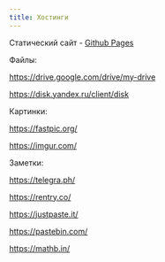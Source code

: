 ```yaml
---
title: Хостинги
---
```


Статический сайт - [Github Pages](/ru/jekyll)

Файлы:

<https://drive.google.com/drive/my-drive>

<https://disk.yandex.ru/client/disk>

Картинки:

<https://fastpic.org/>

<https://imgur.com/>

Заметки:

<https://telegra.ph/>

<https://rentry.co/>

<https://justpaste.it/>

<https://pastebin.com/>

<https://mathb.in/>
